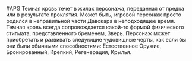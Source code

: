 #APG
Темная кровь течет в жилах персонажа, переданная от предка или в результате проклятия. Может быть, игровой персонаж просто родился в неправильной части Давокара в неподходящее время. Темная кровь всегда сопровождается какой-то формой физического стигмата, представленного бременем, Зверь. Персонаж может приобретать и развивать следующие чудовищные черты, как если бы они были обычными способностями: Естественное Оружие, Бронированный, Крепкий, Регенерация, Крылья. 